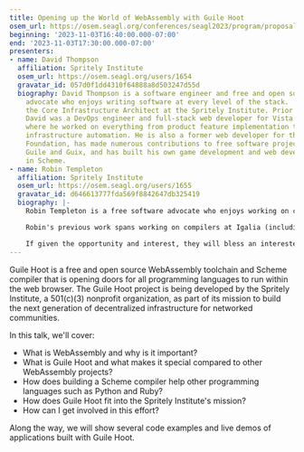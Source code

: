 ```yaml
---
title: Opening up the World of WebAssembly with Guile Hoot
osem_url: https://osem.seagl.org/conferences/seagl2023/program/proposals/977
beginning: '2023-11-03T16:40:00.000-07:00'
end: '2023-11-03T17:30:00.000-07:00'
presenters:
- name: David Thompson
  affiliation: Spritely Institute
  osem_url: https://osem.seagl.org/users/1654
  gravatar_id: 057d0f1dd4310f64888a8d503247d55d
  biography: David Thompson is a software engineer and free and open source software
    advocate who enjoys writing software at every level of the stack.  He is currently
    the Core Infrastructure Architect at the Spritely Institute. Prior to Spritely,
    David was a DevOps engineer and full-stack web developer for Vista Higher Learning
    where he worked on everything from product feature implementation to production
    infrastructure automation. He is also a former web developer for the Free Software
    Foundation, has made numerous contributions to free software projects such as
    Guile and Guix, and has built his own game development and web development tools
    in Scheme.
- name: Robin Templeton
  affiliation: Spritely Institute
  osem_url: https://osem.seagl.org/users/1655
  gravatar_id: d646613777fda569f8842647db325419
  biography: |-
    Robin Templeton is a free software advocate who enjoys working on compilers, programming language design, and exploring system architecture. Their enduring fascination with Lisp environments and distributed object capability secure programming naturally lead them to an interest in the Spritely Institute, where they currently work as a compiler engineer focused on the Guile Hoot project.

    Robin's previous work spans working on compilers at Igalia (including building the JavaScript BigInt implementation in Firefox, used by millions of users every day), building a variant of GNU Emacs which runs on top of GNU Guile, working on game development tools for Tech Drone, and volunteering for HCoop.net (including nine years serving on the board of directors).

    If given the opportunity and interest, they will bless an interested listener with a treasure trove of obscure Lisp history.
---
```


Guile Hoot is a free and open source WebAssembly toolchain and Scheme compiler that is opening doors for all programming languages to run within the web browser. The Guile Hoot project is being developed by the Spritely Institute, a 501(c)(3) nonprofit organization, as part of its mission to build the next generation of decentralized infrastructure for networked communities.

In this talk, we'll cover:

* What is WebAssembly and why is it important?
* What is Guile Hoot and what makes it special compared to other WebAssembly projects?
* How does building a Scheme compiler help other programming languages such as Python and Ruby?
* How does Guile Hoot fit into the Spritely Institute's mission?
* How can I get involved in this effort?

Along the way, we will show several code examples and live demos of applications built with Guile Hoot.
